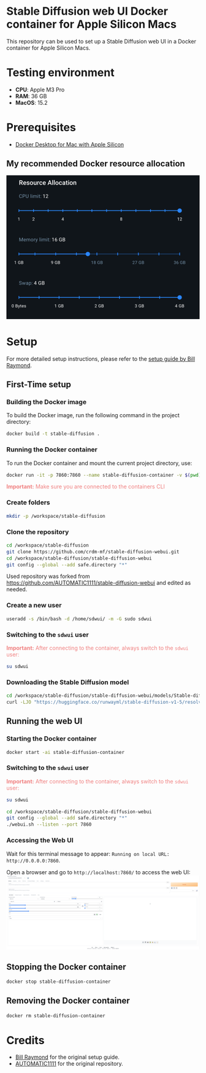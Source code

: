 # Stable Diffusion web UI Docker container for Apple Silicon Macs

This repository can be used to set up a Stable Diffusion web UI in a Docker container for Apple Silicon Macs.

# Testing environment

- **CPU**: Apple M3 Pro
- **RAM**: 36 GB
- **MacOS**: 15.2

# Prerequisites

- [Docker Desktop for Mac with Apple Silicon](https://docs.docker.com/desktop/mac/install/)

## My recommended Docker resource allocation

![resource-allocation.png](assets/img4md/resource-allocation.png)

# Setup

For more detailed setup instructions, please refer to the [setup guide by Bill Raymond](https://gist.github.com/BillRaymond/74b82f703239480518af1fa67a240d96).

## First-Time setup

### Building the Docker image

To build the Docker image, run the following command in the project directory:

```sh
docker build -t stable-diffusion .
```

### Running the Docker container

To run the Docker container and mount the current project directory, use:

```sh
docker run -it -p 7860:7860 --name stable-diffusion-container -v $(pwd):/workspace stable-diffusion /bin/bash
```

<span style="color: lightcoral;">**Important:** Make sure you are connected to the containers CLI</span>

### Create folders

```sh
mkdir -p /workspace/stable-diffusion
```

### Clone the repository

```sh
cd /workspace/stable-diffusion
git clone https://github.com/crdm-mf/stable-diffusion-webui.git
cd /workspace/stable-diffusion/stable-diffusion-webui
git config --global --add safe.directory "*"
```

Used repository was forked from https://github.com/AUTOMATIC1111/stable-diffusion-webui and edited as needed.

### Create a new user

```sh
useradd -s /bin/bash -d /home/sdwui/ -m -G sudo sdwui
```

### Switching to the `sdwui` user

<span style="color: lightcoral;">**Important:** After connecting to the container, always switch to the `sdwui` user:</span>

```sh
su sdwui
```

### Downloading the Stable Diffusion model

```sh
cd /workspace/stable-diffusion/stable-diffusion-webui/models/Stable-diffusion
curl -LJO "https://huggingface.co/runwayml/stable-diffusion-v1-5/resolve/main/v1-5-pruned-emaonly.ckpt"
```

## Running the web UI

### Starting the Docker container

```sh
docker start -ai stable-diffusion-container
```

### Switching to the `sdwui` user

<span style="color: lightcoral;">**Important:** After connecting to the container, always switch to the `sdwui` user:</span>

```sh
su sdwui
```

```sh
cd /workspace/stable-diffusion/stable-diffusion-webui
git config --global --add safe.directory "*"
./webui.sh --listen --port 7860
```

### Accessing the Web UI

Wait for this terminal message to appear: `Running on local URL:  http://0.0.0.0:7860`.

Open a browser and go to `http://localhost:7860/` to access the web UI:
![web-ui.png](assets/img4md/web-ui.png)

## Stopping the Docker container

```sh
docker stop stable-diffusion-container
```

## Removing the Docker container

```sh
docker rm stable-diffusion-container
```

# Credits

- [Bill Raymond](https://gist.github.com/BillRaymond) for the original setup guide.
- [AUTOMATIC1111](https://github.com/AUTOMATIC1111/stable-diffusion-webui) for the original repository.